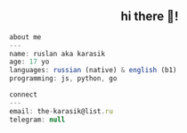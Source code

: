 <h2 align='center'>hi there 👋!</h2>

```js
about me
---
name: ruslan aka karasik
age: 17 yo
languages: russian (native) & english (b1)
programming: js, python, go
```

```js
connect
---
email: the-karasik@list.ru
telegram: null
```
